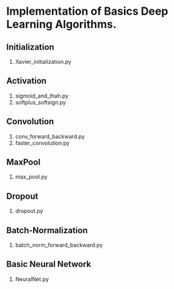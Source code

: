# Implementation of Basics Deep Learning Algorithms.
## Initialization
1. Xavier_initialization.py
## Activation
1. sigmoid_and_thah.py
2. softplus_softsign.py
## Convolution
1. conv_forward_backward.py
2. faster_convolution.py
## MaxPool
1. max_pool.py
## Dropout
1. dropout.py
## Batch-Normalization
1. batch_norm_forward_backward.py
## Basic Neural Network
1. NeuralNet.py


